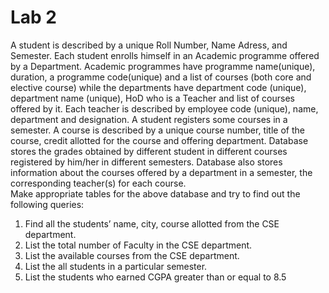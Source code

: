 # Lab 2
A student is described by a unique Roll Number, Name Adress, and Semester. Each student enrolls himself in an Academic programme offered by a Department. Academic programmes have programme name(unique), duration, a programme code(unique) and a list of courses (both core and elective course) while the departments have department code (unique), department name (unique), HoD who is a Teacher and list of courses offered by it. Each teacher is described by employee code (unique), name, department and designation. A student registers some courses in a semester. A course is described by a unique course number, title of the course, credit allotted for the course and offering department. Database stores the grades obtained by different student in different courses registered by him/her in different semesters. Database also stores information about the courses offered by a department in a semester, the corresponding teacher(s) for each course.  
Make appropriate tables for the above database and try to find out the following queries:  
1. Find all the students’ name, city, course allotted from the CSE department.
2. List the total number of Faculty in the CSE department.
3. List the available courses from the CSE department.
4. List the all students in a particular semester.
5. List the students who earned CGPA greater than or equal to 8.5